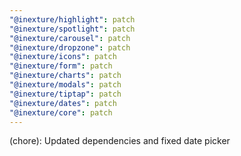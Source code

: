 ```yaml
---
"@inexture/highlight": patch
"@inexture/spotlight": patch
"@inexture/carousel": patch
"@inexture/dropzone": patch
"@inexture/icons": patch
"@inexture/form": patch
"@inexture/charts": patch
"@inexture/modals": patch
"@inexture/tiptap": patch
"@inexture/dates": patch
"@inexture/core": patch
---
```


(chore): Updated dependencies and fixed date picker

